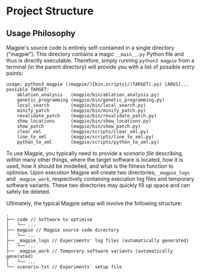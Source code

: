 # Project Structure

## Usage Philosophy

Magpie's source code is entirely self-contained in a single directory ("magpie").
This directory contains a magic `__main__.py` Python file and thus is directly executable.
Therefore, simply running `python3 magpie` from a terminal (in the parent directory) will provide you with a list of possible entry points:

```
usage: python3 magpie ((magpie/){bin,scripts}/)TARGET(.py) [ARGS]...
possible TARGET:
    ablation_analysis	(magpie/bin/ablation_analysis.py)
    genetic_programming	(magpie/bin/genetic_programming.py)
    local_search    	(magpie/bin/local_search.py)
    minify_patch    	(magpie/bin/minify_patch.py)
    revalidate_patch	(magpie/bin/revalidate_patch.py)
    show_locations  	(magpie/bin/show_locations.py)
    show_patch      	(magpie/bin/show_patch.py)
    clear_xml       	(magpie/scripts/clear_xml.py)
    line_to_xml     	(magpie/scripts/line_to_xml.py)
    python_to_xml   	(magpie/scripts/python_to_xml.py)
```

To use Magpie, you typically need to provide a _scenario file_ describing, within many other things, where the target software is located, how it is used, how it should be modelled, and what is the fitness function to optimise.
Upon execution Magpie will create two directories, `_magpie_logs` and `_magpie_work`, respectively containing execution log files and temporary software variants.
These two directories may quickly fill up space and can safely be deleted.

Ultimately, the typical Magpie setup will involve the following structure:

    .
    ├── code // Software to optimise
    │   └── ...
    ├── magpie // Magpie source code directory
    │   └── ...
    ├── _magpie_logs // Experiments' log files (automatically generated)
    │   └── ...
    ├── _magpie_work // Temporary software variants (automatically generated)
    │   └── ...
    └── scenario.txt // Experiments' setup file
